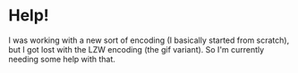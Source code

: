 # Help!

I was working with a new sort of encoding (I basically started from scratch), but I got lost with the LZW encoding (the gif variant). So I'm currently needing some help with that.
